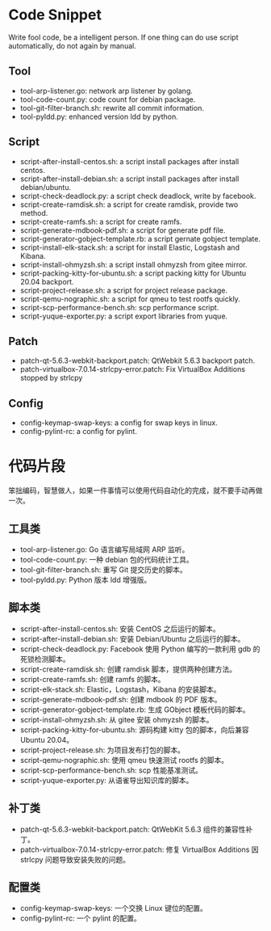 # Code Snippet

Write fool code, be a intelligent person. If one thing can do use script automatically, do not again by manual.

## Tool

- tool-arp-listener.go: network arp listener by golang.
- tool-code-count.py: code count for debian package.
- tool-git-filter-branch.sh: rewrite all commit information.
- tool-pyldd.py: enhanced version ldd by python.

## Script

- script-after-install-centos.sh: a script install packages after install centos.
- script-after-install-debian.sh: a script install packages after install debian/ubuntu.
- script-check-deadlock.py: a script check deadlock, write by facebook.
- script-create-ramdisk.sh: a script for create ramdisk, provide two method.
- script-create-ramfs.sh: a script for create ramfs.
- script-generate-mdbook-pdf.sh: a script for generate pdf file.
- script-generator-gobject-template.rb: a script gernate gobject template.
- script-install-elk-stack.sh: a script for install Elastic, Logstash and Kibana.
- script-install-ohmyzsh.sh: a script install ohmyzsh from gitee mirror.
- script-packing-kitty-for-ubuntu.sh: a script packing kitty for Ubuntu 20.04 backport.
- script-project-release.sh: a script for project release package.
- script-qemu-nographic.sh: a script for qmeu to test rootfs quickly.
- script-scp-performance-bench.sh: scp performance script.
- script-yuque-exporter.py: a script export libraries from yuque.

## Patch

- patch-qt-5.6.3-webkit-backport.patch: QtWebkit 5.6.3 backport patch.
- patch-virtualbox-7.0.14-strlcpy-error.patch: Fix VirtualBox Additions stopped by strlcpy

## Config

- config-keymap-swap-keys: a config for swap keys in linux.
- config-pylint-rc: a config for pylint.

# 代码片段

笨拙编码，智慧做人，如果一件事情可以使用代码自动化的完成，就不要手动再做一次。

## 工具类

- tool-arp-listener.go: Go 语言编写局域网 ARP 监听。
- tool-code-count.py: 一种 debian 包的代码统计工具。
- tool-git-filter-branch.sh: 重写 Git 提交历史的脚本。
- tool-pyldd.py: Python 版本 ldd 增强版。

## 脚本类

- script-after-install-centos.sh: 安装 CentOS 之后运行的脚本。
- script-after-install-debian.sh: 安装 Debian/Ubuntu 之后运行的脚本。
- script-check-deadlock.py: Facebook 使用 Python 编写的一款利用 gdb 的死锁检测脚本。
- script-create-ramdisk.sh: 创建 ramdisk 脚本，提供两种创建方法。
- script-create-ramfs.sh: 创建 ramfs 的脚本。
- script-elk-stack.sh: Elastic，Logstash，Kibana 的安装脚本。
- script-generate-mdbook-pdf.sh: 创建 mdbook 的 PDF 版本。
- script-generator-gobject-template.rb: 生成 GObject 模板代码的脚本。
- script-install-ohmyzsh.sh: 从 gitee 安装 ohmyzsh 的脚本。
- script-packing-kitty-for-ubuntu.sh: 源码构建 kitty 包的脚本，向后兼容 Ubuntu 20.04。
- script-project-release.sh: 为项目发布打包的脚本。
- script-qemu-nographic.sh: 使用 qmeu 快速测试 rootfs 的脚本。
- script-scp-performance-bench.sh: scp 性能基准测试。
- script-yuque-exporter.py: 从语雀导出知识库的脚本。

## 补丁类

- patch-qt-5.6.3-webkit-backport.patch: QtWebKit 5.6.3 组件的兼容性补丁。
- patch-virtualbox-7.0.14-strlcpy-error.patch: 修复 VirtualBox Additions 因 strlcpy 问题导致安装失败的问题。

## 配置类

- config-keymap-swap-keys: 一个交换 Linux 键位的配置。
- config-pylint-rc: 一个 pylint 的配置。

